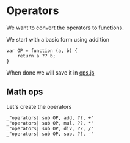 # Operators

We want to convert the operators to functions.

We start with a basic form using addition

    var OP = function (a, b) {
        return a ?? b;
    }

 When done we will save it in [ops.js](#math-ops "save:")

## Math ops

Let's create the operators

    _"operators| sub OP, add, ??, +"
    _"operators| sub OP, mul, ??, *"
    _"operators| sub OP, div, ??, /"
    _"operators| sub OP, sub, ??, -"
